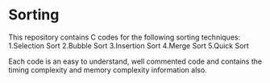 # Sorting
This repository contains C codes for the following sorting techniques:
1.Selection Sort
2.Bubble Sort
3.Insertion Sort
4.Merge Sort
5.Quick Sort

Each code is an easy to understand, well commented code and contains the timing complexity and memory complexity information also. 

